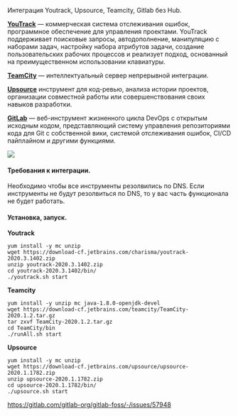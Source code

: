 Интеграция Youtrack, Upsource, Teamcity, Gitlab без Hub.



**[YouTrack](https://www.jetbrains.com/ru-ru/youtrack/)** — коммерческая система отслеживания ошибок, программное обеспечение для управления проектами. YouTrack поддерживает поисковые запросы, автодополнение, манипуляцию с наборами задач, настройку набора атрибутов задачи, создание пользовательских рабочих процессов и реализует подход, основанный на преимущественном использовании клавиатуры.

**[TeamCity](https://www.jetbrains.com/ru-ru/teamcity/)** — интеллектуальный сервер непрерывной интеграции.

**[Upsource](https://www.jetbrains.com/ru-ru/upsource/)** инструмент для код-ревью, анализа истории проектов, организации совместной работы или совершенствования своих навыков разработки.

[**GitLab**](https://about.gitlab.com/) — веб-инструмент жизненного цикла DevOps с открытым исходным кодом, представляющий систему управления репозиториями кода для Git с собственной вики, системой отслеживания ошибок, CI/CD пайплайном и другими функциями.

![](https://habrastorage.org/webt/uu/co/2g/uuco2gdwp7bn51qiaeduz-fpel8.png)

#### Требования к интеграции.

Необходимо чтобы все инструменты резолвились по DNS. Если инструменты не будут резолвиться по DNS, то у вас часть функционала не будет работать.

#### Установка, запуск.

**Youtrack**

```
yum install -y mc unzip
wget https://download-cf.jetbrains.com/charisma/youtrack-2020.3.1402.zip
unzip youtrack-2020.3.1402.zip 
cd youtrack-2020.3.1402/bin/
./youtrack.sh start
```

**Teamcity**

```
yum install -y unzip mc java-1.8.0-openjdk-devel
wget https://download-cf.jetbrains.com/teamcity/TeamCity-2020.1.2.tar.gz
tar zxvf TeamCity-2020.1.2.tar.gz 
cd TeamCity/bin
./runAll.sh start
```

**Upsource**

```
yum install -y mc unzip
wget https://download-cf.jetbrains.com/upsource/upsource-2020.1.1782.zip
unzip upsource-2020.1.1782.zip 
cd upsource-2020.1.1782/bin/
./upsource.sh start
```







https://gitlab.com/gitlab-org/gitlab-foss/-/issues/57948